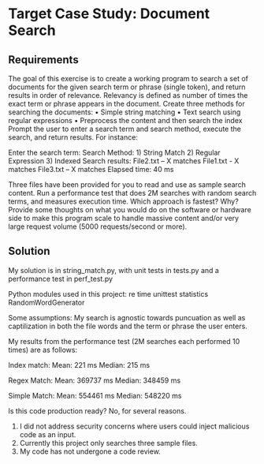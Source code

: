 # Target Case Study: Document Search

## Requirements
The goal of this exercise is to create a working program to search a set of documents for the given search term or phrase (single token), and return results in order of relevance. 
Relevancy is defined as number of times the exact term or phrase appears in the document. 
Create three methods for searching the documents: 
•	Simple string matching
•	Text search using regular expressions
•	Preprocess the content and then search the index
Prompt the user to enter a search term and search method, execute the search, and return results. For instance:

Enter the search term: <user enters search term>
Search Method: 1) String Match 2) Regular Expression 3) Indexed
Search results: 
    File2.txt – X matches
    File1.txt - X matches
    File3.txt – X matches
Elapsed time: 40 ms

Three files have been provided for you to read and use as sample search content.
Run a performance test that does 2M searches with random search terms, and measures execution time. Which approach is fastest? Why?
Provide some thoughts on what you would do on the software or hardware side to make this program scale to handle massive content and/or very large request volume (5000 requests/second or more). 

## Solution
My solution is in string_match.py, with unit tests in tests.py and a performance test in perf_test.py

Python modules used in this project:
re
time
unittest
statistics
RandomWordGenerator

Some assumptions: My search is agnostic towards puncuation as well as captilization in both the file words and the term or phrase the user enters.

My results from the performance test (2M searches each performed 10 times) are as follows:

Index match:
    Mean: 221 ms
    Median: 215 ms

Regex Match:
    Mean: 369737 ms
    Median: 348459 ms

Simple Match:
    Mean: 554461 ms
    Median: 548220 ms

Is this code production ready? No, for several reasons.
1) I did not address security concerns where users could inject malicious code as an input.
2) Currently this project only searches three sample files.
3) My code has not undergone a code review.

